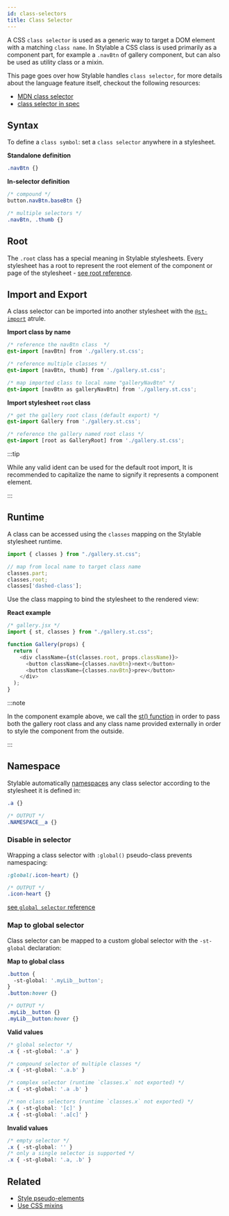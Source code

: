 ```yaml
---
id: class-selectors
title: Class Selector
---
```


A CSS `class selector` is used as a generic way to target a DOM element with a matching `class name`. In Stylable a CSS class is used primarily as a component part, for example a `.navBtn` of gallery component, but can also be used as utility class or a mixin.

This page goes over how Stylable handles `class selector`, for more details about the language feature itself, checkout the following resources:
- [MDN class selector](https://developer.mozilla.org/en-US/docs/Web/CSS/Class_selectors) 
- [class selector in spec](https://drafts.csswg.org/selectors/#class-html)

## Syntax

To define a `class symbol`: set a `class selector` anywhere in a stylesheet. 

**Standalone definition**
```css
.navBtn {}
```

**In-selector definition**
```css
/* compound */
button.navBtn.baseBtn {}

/* multiple selectors */
.navBtn, .thumb {}
```

## Root

The `.root` class has a special meaning in Stylable stylesheets. Every stylesheet has a root to represent the root element of the component or page of the stylesheet - [see root reference](./root.md).

## Import and Export

A class selector can be imported into another stylesheet with the [`@st-import`](./imports.md) atrule.

**Import class by name**
```css
/* reference the navBtn class  */
@st-import [navBtn] from './gallery.st.css';

/* reference multiple classes */
@st-import [navBtn, thumb] from './gallery.st.css';

/* map imported class to local name "galleryNavBtn" */
@st-import [navBtn as galleryNavBtn] from './gallery.st.css';
```

**Import stylesheet `root` class**
```css
/* get the gallery root class (default export) */
@st-import Gallery from './gallery.st.css';

/* reference the gallery named root class */
@st-import [root as GalleryRoot] from './gallery.st.css';
```

:::tip

While any valid ident can be used for the default root import, It is recommended to capitalize the name to signify it represents a component element.  

:::

## Runtime

A class can be accessed using the `classes` mapping on the Stylable stylesheet runtime.

```js
import { classes } from "./gallery.st.css";

// map from local name to target class name
classes.part;
classes.root;
classes['dashed-class'];
```

Use the class mapping to bind the stylesheet to the rendered view:

**React example**
```js
/* gallery.jsx */
import { st, classes } from "./gallery.st.css";

function Gallery(props) {
  return (
    <div className={st(classes.root, props.className)}>
      <button className={classes.navBtn}>next</button>
      <button className={classes.navBtn}>prev</button>
    </div>
  );
}
```

:::note

In the component example above, we call the [st() function](./runtime.md#st-function) in order to pass both the gallery root class and any class name provided externally in order to style the component from the outside. 

:::

## Namespace

Stylable automatically [namespaces](../guides/handbook/namespace.md) any class selector according to the stylesheet it is defined in:

```css
.a {}

/* OUTPUT */
.NAMESPACE__a {}
```

### Disable in selector

Wrapping a class selector with `:global()` pseudo-class prevents namespacing:

```css
:global(.icon-heart) {}

/* OUTPUT */
.icon-heart {}
```

[see `global selector` reference](./global-selectors.md)

### Map to global selector

Class selector can be mapped to a custom global selector with the `-st-global` declaration:

**Map to global class**
```css
.button {
  -st-global: '.myLib__button';
}
.button:hover {}

/* OUTPUT */
.myLib__button {}
.myLib__button:hover {}
```

**Valid values**
```css
/* global selector */
.x { -st-global: '.a' }

/* compound selector of multiple classes */
.x { -st-global: '.a.b' }

/* complex selector (runtime `classes.x` not exported) */
.x { -st-global: '.a .b' }

/* non class selectors (runtime `classes.x` not exported) */
.x { -st-global: '[c]' }
.x { -st-global: '.a[c]' }
```

**Invalid values**
```css
/* empty selector */
.x { -st-global: '' }
/* only a single selector is supported */
.x { -st-global: '.a, .b' }
```

## Related

- [Style pseudo-elements](./pseudo-elements.md)
- [Use CSS mixins](./mixins.md)
